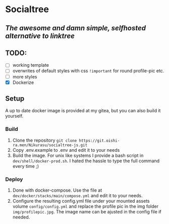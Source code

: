 # Socialtree
*The awesome and damn simple, selfhosted alternative to linktree*
---
## TODO:
- [ ] working template
- [ ] overwrites of default styles with css `!important` for round profile-pic etc.
- [ ] more styles
- [X] Dockerize

## Setup
A up to date docker image is provided at my gitea, but you can also build it yourself.

### Build
1. Clone the repository `git clone https://git.oishi-ra.men/Nikurasu/socialtree-js.git`
2. Copy .env.example to .env and edit it to your needs
3. Build the image. For unix like systems I provide a bash script in `dev/shell/docker-prod.sh`. I hated the hassle to type the full command every time ;)

### Deploy
1. Done with docker-compose. Use the file at `dev/docker/stacks/main/compose.yml` and edit it to your needs.
2. Configure the resulting config.yml file under your mounted assets volume `config/config.yml` and replace the profile pic in the img folder `img/profilepic.jpg`.
   The image name can be ajusted in the config file if needed.
